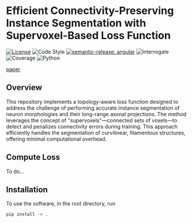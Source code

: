 # Efficient Connectivity-Preserving Instance Segmentation with Supervoxel-Based Loss Function

[![License](https://img.shields.io/badge/license-MIT-brightgreen)](LICENSE)
![Code Style](https://img.shields.io/badge/code%20style-black-black)
[![semantic-release: angular](https://img.shields.io/badge/semantic--release-angular-e10079?logo=semantic-release)](https://github.com/semantic-release/semantic-release)
![Interrogate](https://img.shields.io/badge/interrogate-61.8%25-red)
![Coverage](https://img.shields.io/badge/coverage-100%25-brightgreen?logo=codecov)
![Python](https://img.shields.io/badge/python->=3.7-blue?logo=python)

[paper](https://arxiv.org/abs/2501.01022)

## Overview

This repository implements a topology-aware loss function designed to address the challenge of performing accurate instance segmentation of neuron morphologies and their long-range axonal projections. The method leverages the concept of "supervoxels"—connected sets of voxels—to detect and penalizes connectivity errors during training. This approach efficiently handles the segmentation of curvilinear, filamentous structures, offering minimal computational overhead.


## Compute Loss

To do...

## Installation
To use the software, in the root directory, run
```bash
pip install -e .
```
